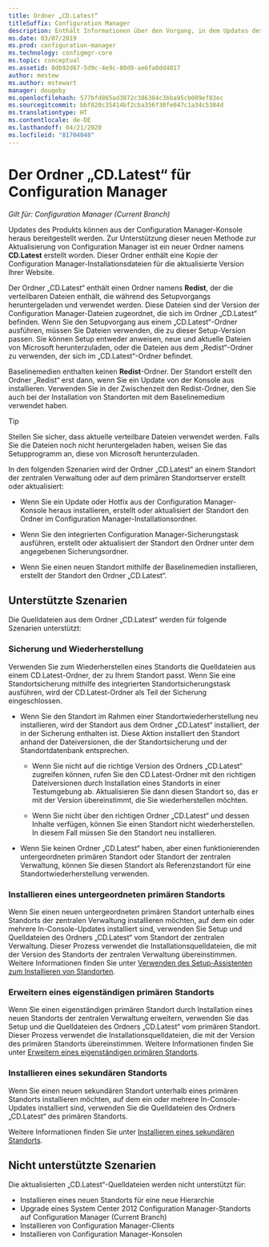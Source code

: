```yaml
---
title: Ordner „CD.Latest“
titleSuffix: Configuration Manager
description: Enthält Informationen über den Vorgang, in dem Updates des Produkts aus der Configuration Manager-Konsole heraus bereitstellt werden.
ms.date: 03/07/2019
ms.prod: configuration-manager
ms.technology: configmgr-core
ms.topic: conceptual
ms.assetid: 8db92d67-5d9c-4e9c-80d0-ae6fa0dd4817
author: mestew
ms.author: mstewart
manager: dougeby
ms.openlocfilehash: 577bfd865ad3872c386384c3bba95cb009ef83ec
ms.sourcegitcommit: bbf820c35414bf2cba356f30fe047c1a34c5384d
ms.translationtype: HT
ms.contentlocale: de-DE
ms.lasthandoff: 04/21/2020
ms.locfileid: "81704048"
---
```

# <a name="the-cdlatest-folder-for-configuration-manager"></a>Der Ordner „CD.Latest“ für Configuration Manager

*Gilt für: Configuration Manager (Current Branch)*

Updates des Produkts können aus der Configuration Manager-Konsole heraus bereitgestellt werden. Zur Unterstützung dieser neuen Methode zur Aktualisierung von Configuration Manager ist ein neuer Ordner namens **CD.Latest** erstellt worden. Dieser Ordner enthält eine Kopie der Configuration Manager-Installationsdateien für die aktualisierte Version Ihrer Website.  

Der Ordner „CD.Latest“ enthält einen Ordner namens **Redist**, der die verteilbaren Dateien enthält, die während des Setupvorgangs heruntergeladen und verwendet werden. Diese Dateien sind der Version der Configuration Manager-Dateien zugeordnet, die sich im Ordner „CD.Latest“ befinden. Wenn Sie den Setupvorgang aus einem „CD.Latest“-Ordner ausführen, müssen Sie Dateien verwenden, die zu dieser Setup-Version passen. Sie können Setup entweder anweisen, neue und aktuelle Dateien von Microsoft herunterzuladen, oder die Dateien aus dem „Redist“-Ordner zu verwenden, der sich im „CD.Latest“-Ordner befindet.

Baselinemedien enthalten keinen **Redist**-Ordner. Der Standort erstellt den Ordner „Redist“ erst dann, wenn Sie ein Update von der Konsole aus installieren. Verwenden Sie in der Zwischenzeit den Redist-Ordner, den Sie auch bei der Installation von Standorten mit dem Baselinemedium verwendet haben.  

> [!TIP]  
> Stellen Sie sicher, dass aktuelle verteilbare Dateien verwendet werden. Falls Sie die Dateien noch nicht heruntergeladen haben, weisen Sie das Setupprogramm an, diese von Microsoft herunterzuladen.   

In den folgenden Szenarien wird der Ordner „CD.Latest“ an einem Standort der zentralen Verwaltung oder auf dem primären Standortserver erstellt oder aktualisiert:  

- Wenn Sie ein Update oder Hotfix aus der Configuration Manager-Konsole heraus installieren, erstellt oder aktualisiert der Standort den Ordner im Configuration Manager-Installationsordner.  

- Wenn Sie den integrierten Configuration Manager-Sicherungstask ausführen, erstellt oder aktualisiert der Standort den Ordner unter dem angegebenen Sicherungsordner.  

- Wenn Sie einen neuen Standort mithilfe der Baselinemedien installieren, erstellt der Standort den Ordner „CD.Latest“.


## <a name="supported-scenarios"></a>Unterstützte Szenarien

Die Quelldateien aus dem Ordner „CD.Latest“ werden für folgende Szenarien unterstützt:  

### <a name="backup-and-recovery"></a>Sicherung und Wiederherstellung
Verwenden Sie zum Wiederherstellen eines Standorts die Quelldateien aus einem CD.Latest-Ordner, der zu Ihrem Standort passt. Wenn Sie eine Standortsicherung mithilfe des integrierten Standortsicherungstask ausführen, wird der CD.Latest-Ordner als Teil der Sicherung eingeschlossen.

- Wenn Sie den Standort im Rahmen einer Standortwiederherstellung neu installieren, wird der Standort aus dem Ordner „CD.Latest“ installiert, der in der Sicherung enthalten ist. Diese Aktion installiert den Standort anhand der Dateiversionen, die der Standortsicherung und der Standortdatenbank entsprechen.  

    - Wenn Sie nicht auf die richtige Version des Ordners „CD.Latest“ zugreifen können, rufen Sie den CD.Latest-Ordner mit den richtigen Dateiversionen durch Installation eines Standorts in einer Testumgebung ab. Aktualisieren Sie dann diesen Standort so, das er mit der Version übereinstimmt, die Sie wiederherstellen möchten.  

    - Wenn Sie nicht über den richtigen Ordner „CD.Latest“ und dessen Inhalte verfügen, können Sie einen Standort nicht wiederherstellen. In diesem Fall müssen Sie den Standort neu installieren.  

- Wenn Sie keinen Ordner „CD.Latest“ haben, aber einen funktionierenden untergeordneten primären Standort oder Standort der zentralen Verwaltung, können Sie diesen Standort als Referenzstandort für eine Standortwiederherstellung verwenden.  

### <a name="install-a-child-primary-site"></a>Installieren eines untergeordneten primären Standorts
Wenn Sie einen neuen untergeordneten primären Standort unterhalb eines Standorts der zentralen Verwaltung installieren möchten, auf dem ein oder mehrere In-Console-Updates installiert sind, verwenden Sie Setup und Quelldateien des Ordners „CD.Latest“ vom Standort der zentralen Verwaltung. Dieser Prozess verwendet die Installationsquelldateien, die mit der Version des Standorts der zentralen Verwaltung übereinstimmen. Weitere Informationen finden Sie unter [Verwenden des Setup-Assistenten zum Installieren von Standorten](../deploy/install/use-the-setup-wizard-to-install-sites.md).  

### <a name="expand-a-stand-alone-primary-site"></a>Erweitern eines eigenständigen primären Standorts
Wenn Sie einen eigenständigen primären Standort durch Installation eines neuen Standorts der zentralen Verwaltung erweitern, verwenden Sie das Setup und die Quelldateien des Ordners „CD.Latest“ vom primären Standort. Dieser Prozess verwendet die Installationsquelldateien, die mit der Version des primären Standorts übereinstimmen. Weitere Informationen finden Sie unter [Erweitern eines eigenständigen primären Standorts](../deploy/install/use-the-setup-wizard-to-install-sites.md#bkmk_expand).

### <a name="install-a-secondary-site"></a>Installieren eines sekundären Standorts
<!-- SCCMDocs-pr issue #3164 -->
Wenn Sie einen neuen sekundären Standort unterhalb eines primären Standorts installieren möchten, auf dem ein oder mehrere In-Console-Updates installiert sind, verwenden Sie die Quelldateien des Ordners „CD.Latest“ des primären Standorts. 

Weitere Informationen finden Sie unter [Installieren eines sekundären Standorts](../deploy/install/use-the-setup-wizard-to-install-sites.md#bkmk_secondary). 


## <a name="unsupported-scenarios"></a>Nicht unterstützte Szenarien

Die aktualisierten „CD.Latest“-Quelldateien werden nicht unterstützt für:  

- Installieren eines neuen Standorts für eine neue Hierarchie  
- Upgrade eines System Center 2012 Configuration Manager-Standorts auf Configuration Manager (Current Branch)
- Installieren von Configuration Manager-Clients
- Installieren von Configuration Manager-Konsolen

